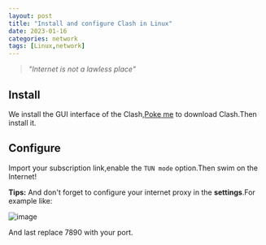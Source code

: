```yaml
---
layout: post
title: "Install and configure Clash in Linux"
date: 2023-01-16
categories: network
tags: [Linux,network]
---
```


>*"Internet is not a lawless place"*

## Install

We install the GUI interface of the Clash,[Poke me](https://github.com/Fndroid/clash_for_windows_pkg/releases) to download Clash.Then install it.

## Configure

Import your subscription link,enable the `TUN mode` option.Then swim on the Internet!

**Tips:** And don't forget to configure your internet proxy in the **settings**.For example like:

![image](https://user-images.githubusercontent.com/77920708/212615665-93830b90-f140-41e6-aa39-d89e2e95ead6.png)

And last replace 7890 with your port.

